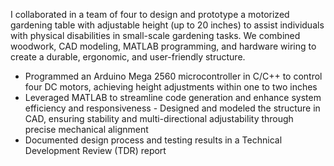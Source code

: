 I collaborated in a team of four to design and prototype a motorized gardening table with adjustable height (up to 20 inches) to assist individuals with physical disabilities in small-scale gardening tasks. 
We combined woodwork, CAD modeling, MATLAB programming, and hardware wiring to create a durable, ergonomic, and user-friendly structure.

- Programmed an Arduino Mega 2560 microcontroller in C/C++ to control four DC motors, achieving height adjustments within one to two inches
- Leveraged MATLAB to streamline code generation and enhance system efficiency and responsiveness - Designed and modeled the structure in CAD, ensuring stability and multi-directional adjustability through precise mechanical alignment
- Documented design process and testing results in a Technical Development Review (TDR) report
